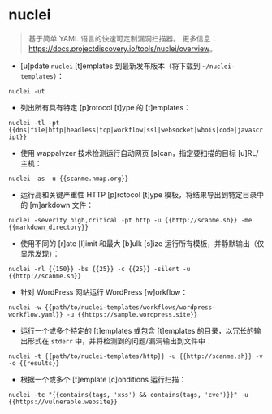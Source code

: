 # nuclei

> 基于简单 YAML 语言的快速可定制漏洞扫描器。
> 更多信息：<https://docs.projectdiscovery.io/tools/nuclei/overview>。

- [u]pdate `nuclei` [t]emplates 到最新发布版本（将下载到 `~/nuclei-templates`）：

`nuclei -ut`

- 列出所有具有特定 [p]rotocol [t]ype 的 [t]emplates：

`nuclei -tl -pt {{dns|file|http|headless|tcp|workflow|ssl|websocket|whois|code|javascript}}`

- 使用 wappalyzer 技术检测运行自动网页 [s]can，指定要扫描的目标 [u]RL/主机：

`nuclei -as -u {{scanme.nmap.org}}`

- 运行高和关键严重性 HTTP [p]rotocol [t]ype 模板，将结果导出到特定目录中的 [m]arkdown 文件：

`nuclei -severity high,critical -pt http -u {{http://scanme.sh}} -me {{markdown_directory}}`

- 使用不同的 [r]ate [l]imit 和最大 [b]ulk [s]ize 运行所有模板，并静默输出（仅显示发现）：

`nuclei -rl {{150}} -bs {{25}} -c {{25}} -silent -u {{http://scanme.sh}}`

- 针对 WordPress 网站运行 WordPress [w]orkflow：

`nuclei -w {{path/to/nuclei-templates/workflows/wordpress-workflow.yaml}} -u {{https://sample.wordpress.site}}`

- 运行一个或多个特定的 [t]emplates 或包含 [t]emplates 的目录，以冗长的输出形式在 `stderr` 中，并将检测到的问题/漏洞输出到文件中：

`nuclei -t {{path/to/nuclei-templates/http}} -u {{http://scanme.sh}} -v -o {{results}}`

- 根据一个或多个 [t]emplate [c]onditions 运行扫描：

`nuclei -tc "{{contains(tags, 'xss') && contains(tags, 'cve')}}" -u {{https://vulnerable.website}}`